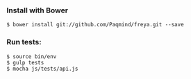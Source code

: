 ### Install with Bower

`$ bower install git://github.com/Paqmind/freya.git --save`

### Run tests:
```
$ source bin/env
$ gulp tests
$ mocha js/tests/api.js
```

